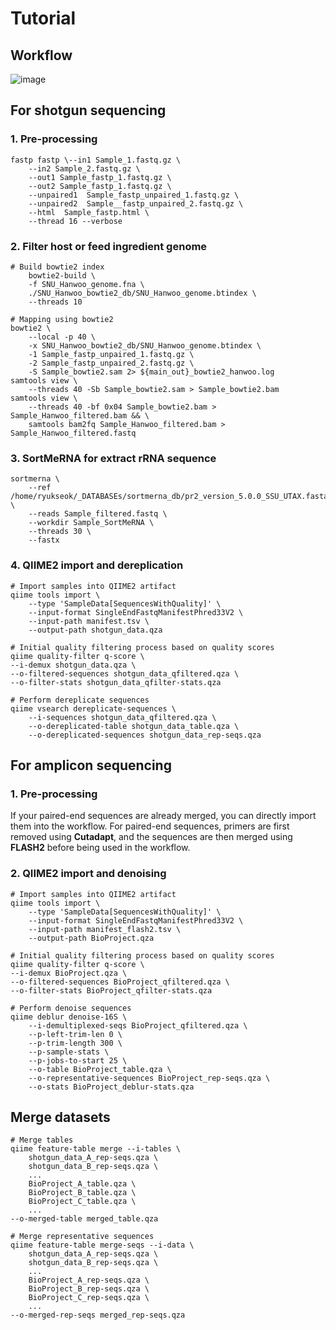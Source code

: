 
#  Tutorial

## Workflow
![image](https://github.com/user-attachments/assets/ee4b9abe-bac2-44ff-b10f-a3ed6defe993)

## For shotgun sequencing
### 1. Pre-processing
```
fastp fastp \--in1 Sample_1.fastq.gz \
    --in2 Sample_2.fastq.gz \
    --out1 Sample_fastp_1.fastq.gz \
    --out2 Sample_fastp_1.fastq.gz \
    --unpaired1  Sample_fastp_unpaired_1.fastq.gz \
    --unpaired2  Sample__fastp_unpaired_2.fastq.gz \
    --html  Sample_fastp.html \
    --thread 16 --verbose
```
### 2. Filter host or feed ingredient genome
```
# Build bowtie2 index
    bowtie2-build \
    -f SNU_Hanwoo_genome.fna \
    ./SNU_Hanwoo_bowtie2_db/SNU_Hanwoo_genome.btindex \
    --threads 10
```
```
# Mapping using bowtie2
bowtie2 \
    --local -p 40 \
    -x SNU_Hanwoo_bowtie2_db/SNU_Hanwoo_genome.btindex \
    -1 Sample_fastp_unpaired_1.fastq.gz \
    -2 Sample_fastp_unpaired_2.fastq.gz \
    -S Sample_bowtie2.sam 2> ${main_out}_bowtie2_hanwoo.log
samtools view \
    --threads 40 -Sb Sample_bowtie2.sam > Sample_bowtie2.bam
samtools view \
    --threads 40 -bf 0x04 Sample_bowtie2.bam > Sample_Hanwoo_filtered.bam && \
    samtools bam2fq Sample_Hanwoo_filtered.bam > Sample_Hanwoo_filtered.fastq
```
### 3. SortMeRNA for extract rRNA sequence
```
sortmerna \
    --ref /home/ryukseok/_DATABASEs/sortmerna_db/pr2_version_5.0.0_SSU_UTAX.fasta \
    --reads Sample_filtered.fastq \
    --workdir Sample_SortMeRNA \
    --threads 30 \
    --fastx
```
### 4. QIIME2 import and dereplication
```
# Import samples into QIIME2 artifact
qiime tools import \
	--type 'SampleData[SequencesWithQuality]' \
	--input-format SingleEndFastqManifestPhred33V2 \
	--input-path manifest.tsv \
	--output-path shotgun_data.qza

# Initial quality filtering process based on quality scores
qiime quality-filter q-score \
--i-demux shotgun_data.qza \
--o-filtered-sequences shotgun_data_qfiltered.qza \
--o-filter-stats shotgun_data_qfilter-stats.qza

# Perform dereplicate sequences
qiime vsearch dereplicate-sequences \
	--i-sequences shotgun_data_qfiltered.qza \
	--o-dereplicated-table shotgun_data_table.qza \
	--o-dereplicated-sequences shotgun_data_rep-seqs.qza
```

## For amplicon sequencing
### 1. Pre-processing
If your paired-end sequences are already merged, you can directly import them into the workflow.
For paired-end sequences, primers are first removed using **Cutadapt**, and the sequences are then merged using **FLASH2** before being used in the workflow.

### 2. QIIME2 import and denoising
```
# Import samples into QIIME2 artifact
qiime tools import \
	--type 'SampleData[SequencesWithQuality]' \
	--input-format SingleEndFastqManifestPhred33V2 \
	--input-path manifest_flash2.tsv \
	--output-path BioProject.qza

# Initial quality filtering process based on quality scores
qiime quality-filter q-score \
--i-demux BioProject.qza \
--o-filtered-sequences BioProject_qfiltered.qza \
--o-filter-stats BioProject_qfilter-stats.qza

# Perform denoise sequences
qiime deblur denoise-16S \
	--i-demultiplexed-seqs BioProject_qfiltered.qza \
	--p-left-trim-len 0 \
	--p-trim-length 300 \
	--p-sample-stats \
	--p-jobs-to-start 25 \
	--o-table BioProject_table.qza \
	--o-representative-sequences BioProject_rep-seqs.qza \
	--o-stats BioProject_deblur-stats.qza
```

## Merge datasets
```
# Merge tables
qiime feature-table merge --i-tables \
    shotgun_data_A_rep-seqs.qza \
    shotgun_data_B_rep-seqs.qza \
    ...
    BioProject_A_table.qza \
    BioProject_B_table.qza \
    BioProject_C_table.qza \
    ...
--o-merged-table merged_table.qza
```
```
# Merge representative sequences
qiime feature-table merge-seqs --i-data \
    shotgun_data_A_rep-seqs.qza \
    shotgun_data_B_rep-seqs.qza \
    ...
    BioProject_A_rep-seqs.qza \
    BioProject_B_rep-seqs.qza \
    BioProject_C_rep-seqs.qza \
    ...
--o-merged-rep-seqs merged_rep-seqs.qza
```
